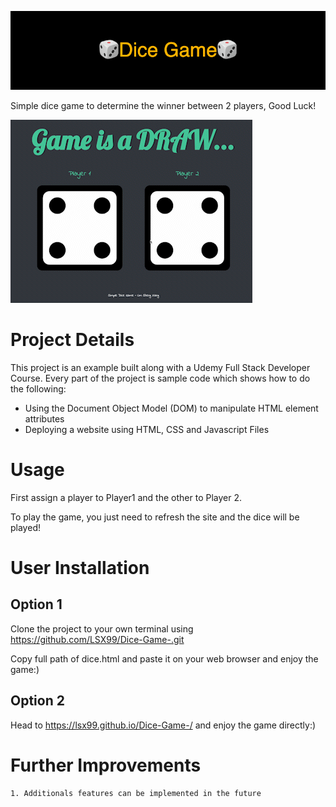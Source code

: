 
![alt text](https://github.com/LSX99/Dice-Game-/blob/master/%F0%9F%8E%B2Dice_Game%F0%9F%8E%B2%20.png)

Simple dice game to determine the winner between 2 players, Good Luck!

![](https://github.com/LSX99/Dice-Game-/blob/master/dicegame.gif)


# Project Details
This project is an example built along with a Udemy Full Stack Developer Course. Every part of the project is sample code which shows how to do the following:
- Using the Document Object Model (DOM) to manipulate HTML element attributes
- Deploying a website using HTML, CSS and Javascript Files
# Usage
First assign a player to Player1 and the other to Player 2. 

To play the game, you just need to refresh the site and the dice will be played!
# User Installation
## Option 1
Clone the project to your own terminal using https://github.com/LSX99/Dice-Game-.git

Copy full path of dice.html and paste it on your web browser and enjoy the game:)
## Option 2
Head to https://lsx99.github.io/Dice-Game-/ and enjoy the game directly:)
# Further Improvements
    1. Additionals features can be implemented in the future

